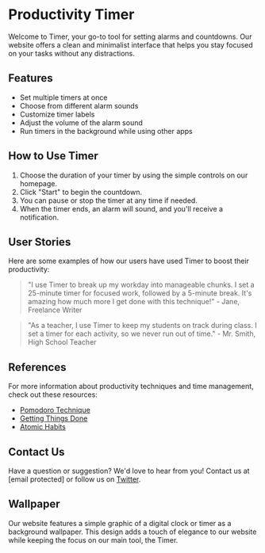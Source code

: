 <!--font:Open Sans-->

# Productivity Timer

Welcome to Timer, your go-to tool for setting alarms and countdowns. Our website offers a clean and minimalist interface that helps you stay focused on your tasks without any distractions. 

## Features
- Set multiple timers at once 
- Choose from different alarm sounds
- Customize timer labels 
- Adjust the volume of the alarm sound
- Run timers in the background while using other apps

## How to Use Timer
1. Choose the duration of your timer by using the simple controls on our homepage.
2. Click "Start" to begin the countdown.
3. You can pause or stop the timer at any time if needed.
4. When the timer ends, an alarm will sound, and you'll receive a notification.

## User Stories
Here are some examples of how our users have used Timer to boost their productivity:
> "I use Timer to break up my workday into manageable chunks. I set a 25-minute timer for focused work, followed by a 5-minute break. It's amazing how much more I get done with this technique!" - Jane, Freelance Writer

> "As a teacher, I use Timer to keep my students on track during class. I set a timer for each activity, so we never run out of time." - Mr. Smith, High School Teacher

## References
For more information about productivity techniques and time management, check out these resources:
- [Pomodoro Technique](#) 
- [Getting Things Done](#)
- [Atomic Habits](#)

## Contact Us
Have a question or suggestion? We'd love to hear from you! Contact us at [email protected] or follow us on [Twitter](#). 

## Wallpaper
Our website features a simple graphic of a digital clock or timer as a background wallpaper. This design adds a touch of elegance to our website while keeping the focus on our main tool, the Timer.

<!--

Write me content for website with wallpaper which alt text is:

"A wallpaper featuring a simple graphic of a digital clock or timer, with space for setting alarms and countdowns."

The name/title of the page should not be 1:1 copy of the alt text but rather a real content of the website which is using this wallpaper.

- Use markdown format 
- Start with heading
- Heading should be short and concise
- The content should look like a real website 
- The website should not be about the wallpaper, wallpaper is just a related background
- Heading should be contain work "wallpaper" or "background"
- Include real sections like references, contact, user stories, etc. use things relevant to the page purpose.
- Feel free to use structure like headings, bullets, numbering, blockquotes, paragraphs, horizontal lines, etc.
- You can use formatting like bold or _italic_
- You can include UTF-8 emojis
- Links should be only #hash anchors (and you can refer to the document itself)
- Do not include images


---


# Timer: A Simple Tool to Boost Your Productivity

Welcome to Timer, your go-to tool for setting alarms and countdowns. Our website offers a clean and minimalist interface that helps you stay focused on your tasks without any distractions. 

## Features
- Set multiple timers at once 
- Choose from different alarm sounds
- Customize timer labels 
- Adjust the volume of the alarm sound
- Run timers in the background while using other apps

## How to Use Timer
1. Choose the duration of your timer by using the simple controls on our homepage.
2. Click "Start" to begin the countdown.
3. You can pause or stop the timer at any time if needed.
4. When the timer ends, an alarm will sound, and you'll receive a notification.

## User Stories
Here are some examples of how our users have used Timer to boost their productivity:
> "I use Timer to break up my workday into manageable chunks. I set a 25-minute timer for focused work, followed by a 5-minute break. It's amazing how much more I get done with this technique!" - Jane, Freelance Writer

> "As a teacher, I use Timer to keep my students on track during class. I set a timer for each activity, so we never run out of time." - Mr. Smith, High School Teacher

## References
For more information about productivity techniques and time management, check out these resources:
- [Pomodoro Technique](#) 
- [Getting Things Done](#)
- [Atomic Habits](#)

## Contact Us
Have a question or suggestion? We'd love to hear from you! Contact us at [email protected] or follow us on [Twitter](#). 

## Wallpaper
Our website features a simple graphic of a digital clock or timer as a background wallpaper. This design adds a touch of elegance to our website while keeping the focus on our main tool, the Timer.

-->
